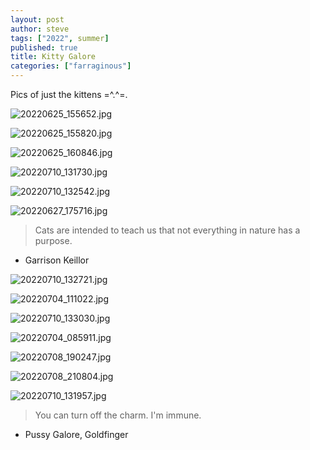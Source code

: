 ```yaml
---
layout: post
author: steve
tags: ["2022", summer]
published: true
title: Kitty Galore
categories: ["farraginous"]
---
```

Pics of just the kittens  =^.^=.

![20220625_155652.jpg]({{site.baseurl}}/assets/media/20220625_155652.jpg)

![20220625_155820.jpg]({{site.baseurl}}/assets/media/20220625_155820.jpg)

![20220625_160846.jpg]({{site.baseurl}}/assets/media/20220625_160846.jpg)

![20220710_131730.jpg]({{site.baseurl}}/assets/media/20220710_131730.jpg)

![20220710_132542.jpg]({{site.baseurl}}/assets/media/20220710_132542.jpg)

![20220627_175716.jpg]({{site.baseurl}}/assets/media/20220627_175716.jpg)

>Cats are intended to teach us that not everything in nature has a purpose.  

- Garrison Keillor  

![20220710_132721.jpg]({{site.baseurl}}/assets/media/20220710_132721.jpg)

![20220704_111022.jpg]({{site.baseurl}}/assets/media/20220704_111022.jpg)

![20220710_133030.jpg]({{site.baseurl}}/assets/media/20220710_133030.jpg)

![20220704_085911.jpg]({{site.baseurl}}/assets/media/20220704_085911.jpg)

![20220708_190247.jpg]({{site.baseurl}}/assets/media/20220708_190247.jpg)

![20220708_210804.jpg]({{site.baseurl}}/assets/media/20220708_210804.jpg)

![20220710_131957.jpg]({{site.baseurl}}/assets/media/20220710_131957.jpg)

>You can turn off the charm. I'm immune.  

- Pussy Galore, Goldfinger  
